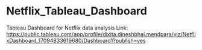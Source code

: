 # Netflix_Tableau_Dashboard
Tableau Dashboard for Netflix data analysis
Link: https://public.tableau.com/app/profile/dixita.dineshbhai.mendpara/viz/NetflixDashboard_17094833619680/Dashboard1?publish=yes

